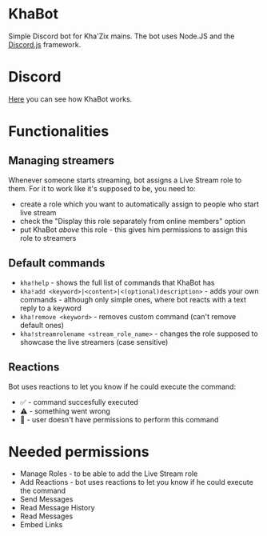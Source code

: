# KhaBot
Simple Discord bot for Kha'Zix mains.
The bot uses Node.JS and the [Discord.js](https://discord.js.org) framework.

# Discord
[Here](https://discord.gg/pHzbA6W) you can see how KhaBot works.

# Functionalities
## Managing streamers 
Whenever someone starts streaming, bot assigns a Live Stream role to them. For it to work like it's supposed to be, you need to:
* create a role which you want to automatically assign to people who start live stream
* check the "Display this role separately from online members" option
* put KhaBot *above* this role - this gives him permissions to assign this role to streamers
## Default commands
* ``kha!help`` - shows  the full list of commands that KhaBot has
* ``kha!add <keyword>|<content>|<(optional)description>`` - adds your own commands - although only simple ones, where bot reacts with a text reply to a keyword
* ``kha!remove <keyword>`` - removes custom command (can't remove default ones)
* ``kha!streamrolename <stream_role_name>`` - changes the role supposed to showcase the live streamers (case sensitive)
## Reactions
Bot uses reactions to let you know if he could execute the command:
* ✅ - command succesfully executed
* ⚠️ - something went wrong
* 🚫 - user doesn't have permissions to perform this command

# Needed permissions
* Manage Roles - to be able to add the Live Stream role
* Add Reactions - bot uses reactions to let you know if he could execute the command
* Send Messages
* Read Message History
* Read Messages
* Embed Links

